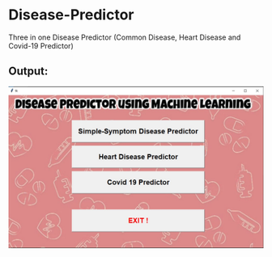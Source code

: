 # Disease-Predictor
Three in one Disease Predictor (Common Disease, Heart Disease and Covid-19 Predictor)  

## Output:

![plot](Images/MainScreen.jpg)
